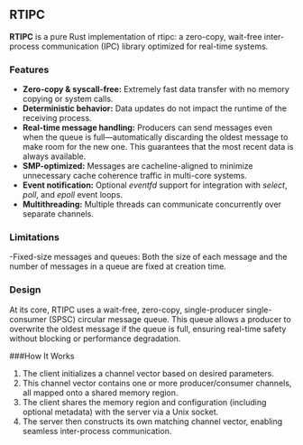 ## RTIPC

**RTIPC** is a pure Rust implementation of rtipc: a zero-copy, wait-free inter-process communication (IPC) library optimized for real-time systems.

### Features
- **Zero-copy & syscall-free:** Extremely fast data transfer with no memory copying or system calls.
- **Deterministic behavior:** Data updates do not impact the runtime of the receiving process.
- **Real-time message handling:** Producers can send messages even when the queue is full—automatically discarding the oldest message to make room for the new one. This guarantees that the most recent data is always available.
- **SMP-optimized:** Messages are cacheline-aligned to minimize unnecessary cache coherence traffic in multi-core systems.
- **Event notification:** Optional *eventfd* support for integration with *select*, *poll*, and *epoll* event loops.
- **Multithreading:** Multiple threads can communicate concurrently over separate channels.

### Limitations
-Fixed-size messages and queues: Both the size of each message and the number of messages in a queue are fixed at creation time.

### Design
At its core, RTIPC uses a wait-free, zero-copy, single-producer single-consumer (SPSC) circular message queue. This queue allows a producer to overwrite the oldest message if the queue is full, ensuring real-time safety without blocking or performance degradation.

###How It Works

1. The client initializes a channel vector based on desired parameters.
2. This channel vector contains one or more producer/consumer channels, all mapped onto a shared memory region.
3. The client shares the memory region and configuration (including optional metadata) with the server via a Unix socket.
4. The server then constructs its own matching channel vector, enabling seamless inter-process communication.
